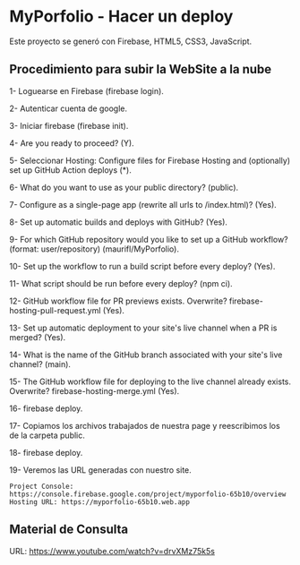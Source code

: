 # MyPorfolio - Hacer un deploy

Este proyecto se generó con Firebase, HTML5, CSS3, JavaScript.

## Procedimiento para subir la WebSite a la nube

1- Loguearse en Firebase (firebase login).

2- Autenticar cuenta de google.

3- Iniciar firebase (firebase init).

4- Are you ready to proceed? (Y).

5- Seleccionar Hosting: Configure files for Firebase Hosting and (optionally) set up GitHub Action deploys (*).

6- What do you want to use as your public directory? (public).

7- Configure as a single-page app (rewrite all urls to /index.html)? (Yes).

8- Set up automatic builds and deploys with GitHub? (Yes).

9- For which GitHub repository would you like to set up a GitHub workflow? (format: user/repository) (maurifl/MyPorfolio).

10- Set up the workflow to run a build script before every deploy? (Yes).

11- What script should be run before every deploy? (npm ci).

12- GitHub workflow file for PR previews exists. Overwrite? firebase-hosting-pull-request.yml (Yes).

13- Set up automatic deployment to your site's live channel when a PR is merged? (Yes).

14- What is the name of the GitHub branch associated with your site's live channel? (main).

15- The GitHub workflow file for deploying to the live channel already exists. Overwrite? firebase-hosting-merge.yml (Yes).

16- firebase deploy.

17- Copiamos los archivos trabajados de nuestra page y reescribimos los de la carpeta public.

18- firebase deploy.

19- Veremos las URL generadas con nuestro site.
    
    Project Console: https://console.firebase.google.com/project/myporfolio-65b10/overview
    Hosting URL: https://myporfolio-65b10.web.app

## Material de Consulta

URL: https://www.youtube.com/watch?v=drvXMz75k5s

## 



## 



## 



##


